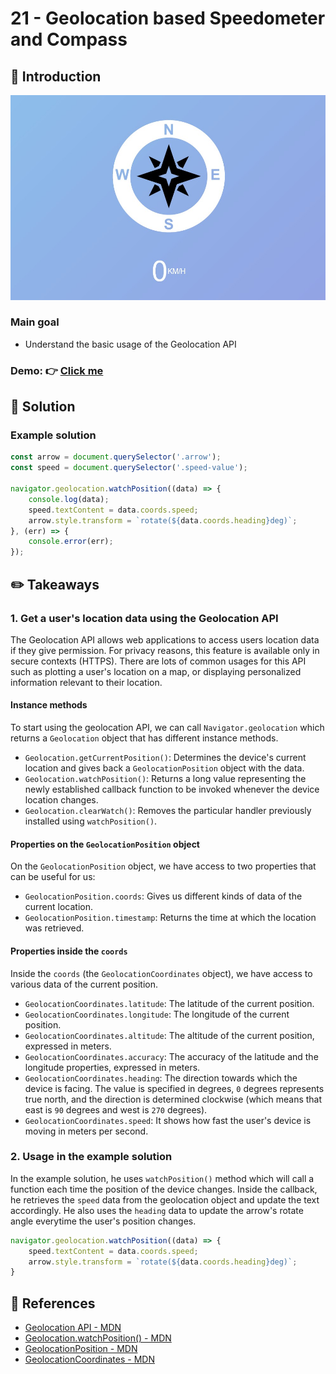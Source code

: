 # 21 - Geolocation based Speedometer and Compass
## :eyes: Introduction

![](./screenshot_1.jpg)

### Main goal

- Understand the basic usage of the Geolocation API

### Demo: 👉 [Click me](https://kellychi22.github.io/JavaScript30/21-Geolocation/) 

## :pushpin: Solution
### Example solution

```javascript
const arrow = document.querySelector('.arrow');
const speed = document.querySelector('.speed-value');

navigator.geolocation.watchPosition((data) => {
    console.log(data);
    speed.textContent = data.coords.speed;
    arrow.style.transform = `rotate(${data.coords.heading}deg)`;
}, (err) => {
    console.error(err);
});
```

## :pencil2: Takeaways

### 1. Get a user's location data using the Geolocation API
The Geolocation API allows web applications to access users location data if they give permission. For privacy reasons, this feature is available only in secure contexts (HTTPS). There are lots of common usages for this API such as plotting a user's location on a map, or displaying personalized information relevant to their location.

#### Instance methods

To start using the geolocation API, we can call `Navigator.geolocation` which returns a `Geolocation` object that has different instance methods.
* `Geolocation.getCurrentPosition()`: Determines the device's current location and gives back a `GeolocationPosition` object with the data.
* `Geolocation.watchPosition()`: Returns a long value representing the newly established callback function to be invoked whenever the device location changes.
* `Geolocation.clearWatch()`: Removes the particular handler previously installed using `watchPosition()`.

#### Properties on the `GeolocationPosition` object
On the `GeolocationPosition` object, we have access to two properties that can be useful for us:

* `GeolocationPosition.coords`: Gives us different kinds of data of the current location.
* `GeolocationPosition.timestamp`: Returns the time at which the location was retrieved.

<!-- todo -->
<!-- todo -->
<!-- todo -->
<!-- todo -->

#### Properties inside the `coords`
Inside the `coords` (the `GeolocationCoordinates` object), we have access to various data of the current position.
* `GeolocationCoordinates.latitude`: The latitude of the current position.
* `GeolocationCoordinates.longitude`: The longitude of the current position.
* `GeolocationCoordinates.altitude`: The altitude of the current position, expressed in meters.
* `GeolocationCoordinates.accuracy`: The accuracy of the latitude and the longitude properties, expressed in meters. 
* `GeolocationCoordinates.heading`: The direction towards which the device is facing. The value is specified in degrees, `0` degrees represents true north, and the direction is determined clockwise (which means that east is `90` degrees and west is `270` degrees).
* `GeolocationCoordinates.speed`: It shows how fast the user's device is moving in meters per second. 

### 2. Usage in the example solution
In the example solution, he uses `watchPosition()` method which will call a function each time the position of the device changes. Inside the callback, he retrieves the `speed` data from the geolocation object and update the text accordingly. He also uses the `heading` data to update the arrow's rotate angle everytime the user's position changes. 

```javascript
navigator.geolocation.watchPosition((data) => {
    speed.textContent = data.coords.speed;
    arrow.style.transform = `rotate(${data.coords.heading}deg)`;
}
```


## :book: References
* [Geolocation API - MDN](https://developer.mozilla.org/en-US/docs/Web/API/Geolocation_API)
* [Geolocation.watchPosition() - MDN](https://developer.mozilla.org/en-US/docs/Web/API/Geolocation/watchPosition)
* [GeolocationPosition - MDN](https://developer.mozilla.org/en-US/docs/Web/API/GeolocationPosition)
* [GeolocationCoordinates - MDN](https://developer.mozilla.org/en-US/docs/Web/API/GeolocationCoordinates)